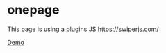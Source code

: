 # onepage

This page is using a plugins JS 
https://swiperjs.com/

[Demo](https://goniti.github.io/onepage/)

